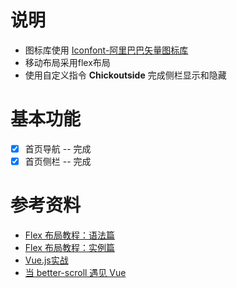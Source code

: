 # 说明 
- 图标库使用 [Iconfont-阿里巴巴矢量图标库](http://www.iconfont.cn/)
- 移动布局采用flex布局
- 使用自定义指令 **Chickoutside** 完成侧栏显示和隐藏

# 基本功能
- [x] 首页导航 -- 完成
- [x] 首页侧栏 -- 完成

# 参考资料
- [Flex 布局教程：语法篇](http://www.ruanyifeng.com/blog/2015/07/flex-grammar.html)
- [Flex 布局教程：实例篇](http://www.ruanyifeng.com/blog/2015/07/flex-examples.html)
- [Vue.js实战](https://book.douban.com/subject/27178802/)
- [当 better-scroll 遇见 Vue](https://zhuanlan.zhihu.com/p/27407024)

